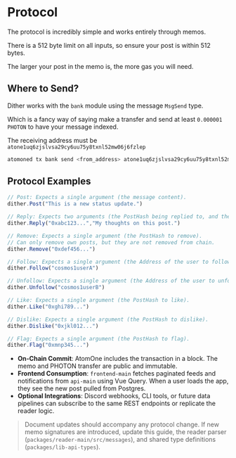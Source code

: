 # Protocol

The protocol is incredibly simple and works entirely through memos.

There is a 512 byte limit on all inputs, so ensure your post is within 512 bytes.

The larger your post in the memo is, the more gas you will need.

## Where to Send?

Dither works with the `bank` module using the message `MsgSend` type.

Which is a fancy way of saying make a transfer and send at least `0.000001 PHOTON` to have your message indexed.

The receiving address must be `atone1uq6zjslvsa29cy6uu75y8txnl52mw06j6fzlep`

```sh
atomoned tx bank send <from_address> atone1uq6zjslvsa29cy6uu75y8txnl52mw06j6fzlep 0.000001 --chain-id <chain_id> --fees <fees> --memo "dither.Post(\"Hello World!\")"
```

## Protocol Examples

```ts
// Post: Expects a single argument (the message content).
dither.Post("This is a new status update.")

// Reply: Expects two arguments (the PostHash being replied to, and the reply message).
dither.Reply("0xabc123...","My thoughts on this post.")

// Remove: Expects a single argument (the PostHash to remove).
// Can only remove own posts, but they are not removed from chain.
dither.Remove("0xdef456...")

// Follow: Expects a single argument (the Address of the user to follow).
dither.Follow("cosmos1userA")

// Unfollow: Expects a single argument (the Address of the user to unfollow).
dither.Unfollow("cosmos1userB")

// Like: Expects a single argument (the PostHash to like).
dither.Like("0xghi789...")

// Dislike: Expects a single argument (the PostHash to dislike).
dither.Dislike("0xjkl012...")

// Flag: Expects a single argument (the PostHash to flag).
dither.Flag("0xmnp345...")
```

- **On-Chain Commit**: AtomOne includes the transaction in a block. The memo and PHOTON transfer are public and immutable.
- **Frontend Consumption**: `frontend-main` fetches paginated feeds and notifications from `api-main` using Vue Query. When a user loads the app, they see the new post pulled from Postgres.
- **Optional Integrations**: Discord webhooks, CLI tools, or future data pipelines can subscribe to the same REST endpoints or replicate the reader logic.

> Document updates should accompany any protocol change. If new memo signatures are introduced, update this guide, the reader parser (`packages/reader-main/src/messages`), and shared type definitions (`packages/lib-api-types`).
